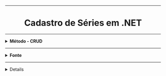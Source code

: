 

<hr>


<h1 align="center">Cadastro de Séries em <strong>.NET</strong> </h1>

<hr />

<details>
    <summary><strong>Método - CRUD </strong></summary>
        <br />
        <ol>
            <li>Create  - Criar</li>
            <li>Read  - Ler</li>
            <li>Update  - Atualizar</li>
            <li>Delete  - Excluir</li> 
            <li>Visualizar</li>
        </ol>
</details>

<hr />

<details>
  <summary><strong>Fonte</strong></summary>
    <br />
    <p align="left">
        Plataforma: <a href="https://web.digitalinnovation.one/home">Digital Innovation One.</a>
        <br /> 
        Desafio: <a href="https://web.digitalinnovation.one/lab/criando-um-app-de-cadastro-em-memoria-implementando-crud-de-series-em-net/learning/9432e625-663e-481a-971b-c77a4aa96d16">Criando um APP simples de cadastro de séries em .NET.</a>
    </p>
    
</details>

<hr />

<details>
  <sumnary><strong>DESCRIÇÃO</strong></summary><br/>

<p aling = "left"> Algoritmo simples de cadastro de séries para praticar seus conhecimentos de orientação a objetos,<br>
  o principal paradigma de programação utilizada no mercado.</p><br>

  ### Nesse projeto você vai aprender:
  Como pensar orientado a objetos, 
  como modelar o seu domínio, 
  como utilizar recursos de coleção para salvar seus dados em memória.

  ### Objetivos do Projeto

    1. Implementação de CRUD de séries
      Create/Criar
      Read/Ler
      Update/Atualizar
      Delete/Excluir

    2. Utilização de classes abstratas
      . Classes que podem conter métodos abstratos
        . um método abstrato é um método que é declarado, porém não contém implementação
      . Não pode ser instanciada
      . Exige subclasses que tenham implementação dos métodos abstratos

    3. Utilização de Interfaces
      . Interface é muito semelhante a uma classe abstrata, mas não possui atributos e não pode definir como
        os métodos devem ser implementados
      . Em vez disso, é simplesmente uma lista de métodos que devem ser implementados

  ### Requisitos Básicos
      . Lógica de Programação
      . Conhecimento básico de OO
      . Conhecimento básico de .NET
<hr/>
<hr>

### Foi adicionado ao projeto a opção de confirmação de exclusão. 
### Retorna: Tem certeza que deseja excluir? s/n 

### No visualizar se for digitado o ID de serie que não esta cadastrada ele retorna a informação: <br>

==== Série não existe ====

### Foi cadastrada novas opções de Séries
### foi adicionada a avaliação - rating -  da série
</details>
 